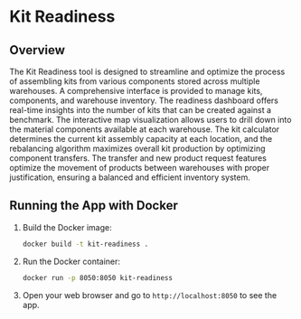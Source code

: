 # Kit Readiness

## Overview

The Kit Readiness tool is designed to streamline and optimize the process of assembling kits from various components stored across multiple warehouses. A comprehensive interface is provided to manage kits, components, and warehouse inventory. The readiness dashboard offers real-time insights into the number of kits that can be created against a benchmark. The interactive map visualization allows users to drill down into the material components available at each warehouse. The kit calculator determines the current kit assembly capacity at each location, and the rebalancing algorithm maximizes overall kit production by optimizing component transfers. The transfer and new product request features optimize the movement of products between warehouses with proper justification, ensuring a balanced and efficient inventory system.

## Running the App with Docker

1. Build the Docker image:

   ```sh
   docker build -t kit-readiness .
   ```

2. Run the Docker container:

   ```sh
   docker run -p 8050:8050 kit-readiness
   ```

3. Open your web browser and go to `http://localhost:8050` to see the app.
